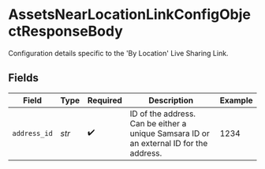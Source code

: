 # AssetsNearLocationLinkConfigObjectResponseBody

Configuration details specific to the 'By Location' Live Sharing Link.


## Fields

| Field                                                                                   | Type                                                                                    | Required                                                                                | Description                                                                             | Example                                                                                 |
| --------------------------------------------------------------------------------------- | --------------------------------------------------------------------------------------- | --------------------------------------------------------------------------------------- | --------------------------------------------------------------------------------------- | --------------------------------------------------------------------------------------- |
| `address_id`                                                                            | *str*                                                                                   | :heavy_check_mark:                                                                      | ID of the address. Can be either a unique Samsara ID or an external ID for the address. | 1234                                                                                    |